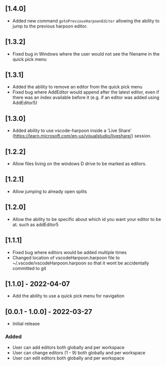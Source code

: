 ## [1.4.0]

- Added new command `gotoPreviousHarpoonEditor` allowing the ability to jump to the previous harpoon editor.

## [1.3.2]

- Fixed bug in Windows where the user would not see the filename in the quick pick menu

## [1.3.1]

- Added the ability to remove an editor from the quick pick menu
- Fixed bug where AddEditor would append after the latest editor, even if there was an index available before it (e.g. if an editor was added using AddEditor5)

## [1.3.0]

- Added ability to use vscode-harpoon inside a 'Live Share' (https://learn.microsoft.com/en-us/visualstudio/liveshare/) session.

## [1.2.2]

- Allow files living on the windows D drive to be marked as editors.

## [1.2.1]

- Allow jumping to already open splits

## [1.2.0]

- Allow the ability to be specific about which id you want your editor to be at. such as addEditor5

## [1.1.1]

- Fixed bug where editors would be added multiple times
- Changed location of vscodeHarpoon.harpoon file to ~/.vscode/vscodeHarpoon.harpoon so that it wont
  be accidentally committed to git

## [1.1.0] - 2022-04-07

- Add the ability to use a quick pick menu for navigation

## [0.0.1 - 1.0.0] - 2022-03-27

- Initial release

### Added

- User can add editors both globally and per workspace
- User can change editors (1 - 9) both globally and per workspace
- User can edit editors both globally and per workspace

